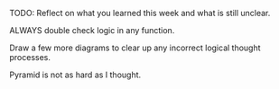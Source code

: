 TODO: Reflect on what you learned this week and what is still unclear.

ALWAYS double check logic in any function. 

Draw a few more diagrams to clear up any incorrect logical thought processes. 

Pyramid is not as hard as I thought.
